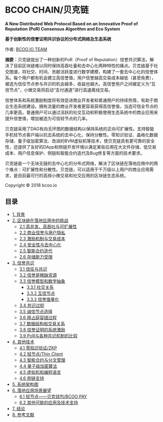 #  BCOO CHAIN/贝克链
**A New Distributed Web Protocol Based on an Innovative Proof of Reputation (PoR) Consensus Algorithm and Eco System**

**基于创新性的信誉证明共识协议的分布式网络及生态系统**

作者: [BCOO.IO TEAM](http://www.bcoo.io)

**摘要**：贝克链提出了一种创新的PoR（Proof of Reputation）信誉共识算法，解决了目前区块链难以同时保持高吞吐量和去中心化两种特性的痛点。贝克链基于社交图谱，将社交、时间、贡献活跃度进行数学建模，构建了一套去中心化的信誉体系。每个用户都有机会建立高信誉值，用户信誉越高交易成本越低（甚至免费），被选为信任节点参与共识的机会越多，收益也越大。高信誉用户之间被定义为“互信节点”，小微交易将启动“支付通道”进行高速离线交易。

信誉体系和系统激励制度将有效促进商业开发者和普通用户的持续热情，有助于商业生态系统建设。拥有流量的商业开发者更容易获得高信誉值，当选可信全节点的几率更高。普通用户可以通过活跃的社交互动和积极使用生态系统中的商业应用来提升信誉值，增加被选为可信轻节点的几率。

贝克链采用了DAG有向无环图的数据结构以保持系统的正向可扩展性。支持智能手机轻节点客户端以抗击系统的去中心化，保持分散性。零知识验证、晶格化数据存储、量子级加密算法、改进的BVM虚拟机等技术，使贝克链具有更可靠的安全性，还提供了友好的DApp和侧链开发环境以满足某些应用在大文件存储、低交易成本、用户信息保护、侧链和智能合约迭代及Bug修复等方面的技术要求。

贝克链是一个无块无链的去中心化的分布式网络，解决了区块链在落地应用中的两个难点：可扩展性和分散性。贝克链，可以适用于千万级以上用户的商业应用需求，是目前最可行的高频小微交易和社交应用的区块链生态系统。

Copyright © 2018 bcoo.io

## 目录
<!-- MarkdownTOC depth=4 autolink=true bracket=round list_bullets="-*+" -->

- [1. 背景](#background)
- [2. 区块链在落地应用中的挑战](#chanllenges-for-blockchain-applications)
  * [2.1 高并发、高吞吐与可扩展性](#support-millions-of-users)
  * [2.2 商业信誉与用户隐私](#reputation-and-privacy)
  * [2.3 激励机制与交易成本](#incentive-mechanism-and-transaction-cost)
  * [2.4 安全性与去中心化](#security-and-decentralization)
  * [2.5 智能合约迭代](#upgrable-smart-contrct)
  * [2.6 存储能力受限](#storage-limitation)
- [3. 信誉共识](#proof-of-reputation-consensus-algorithm)
  * [3.1 信任与共识](#reputation-and-consensus)
  * [3.2 信誉是稀缺资源](#reputation-as-scarce-resources)
  * [3.3 信誉模型和数学抽象](#math-model-and-abstract)
    * [3.3.1 社交关系](#social-relationship)
    * [3.3.2 互信节点](#transaction-validators)
    * [3.3.3 信誉值量化](#quantization-of-reputation)
  * [3.4 共识过程](#consensus-process)
  * [3.5 诚信节点选择](#transaction-validator-list)
  * [3.6 拜占庭容错过程](#BFT-process)
  * [3.7 数据结构和交易关系](#datastructure-and-transaction-relationship)
  * [3.8 信誉证明的系统激励](#system-incentives-for-POR)
  * [3.9 PoR与各种共识机制的比较](#comparision-between-different-consensus-algorithms)
- [4. 其他技术](#other-breakthroughs)
  * [4.1 零知识验证/ZKP](#zero-knowledge-proof)
  * [4.2 轻节点/Thin Client](#thin-client-architecture)
  * [4.3 智能合约与分叉管理](#smart-contract-and-fork-mitigation)
  * [4.4 量子级加密算法](#quntum-proof-encrytpion)
  * [4.5 虚拟机和编程语言](#BVM-and-BO-Language)
  * [4.6 侧链支持](#side-chain-support)
- [5. 系统架构图](#system-architecture)
- [6. 落地应用场景展望](#realworld-application-outlook)
  * [6.1 轻节点——贝克钱包/BCOO PAY](#BCOOPAY-Wallet)
  * [6.2 其他可能的应用及技术支持](#Other-applications)
- [7. 结论](#conclusion)
- [8. 参考文献](#references)


<!-- /MarkdownTOC -->